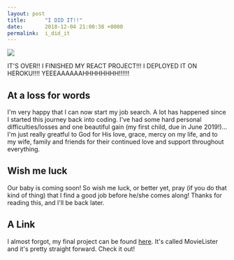 ```yaml
---
layout: post
title:      "I DID IT!!"
date:       2018-12-04 21:00:38 +0000
permalink:  i_did_it
---
```


![](https://media1.tenor.com/images/14913dc7931645a6e3e0e136ef7b086a/tenor.gif?itemid=10744055)

IT'S OVER!! I FINISHED MY REACT PROJECT!!! I DEPLOYED IT ON HEROKU!!!! YEEEAAAAAAHHHHHHHH!!!!!!

## At a loss for words
I'm very happy that I can now start my job search.   A lot has happened since I started this journey back into coding. I've had some hard personal difficulties/losses and one beautiful gain (my first child, due in June 2019!)... I'm just really greatful to God for His love, grace, mercy on my life, and to my wife, family and friends for their continued love and support throughout everything.

## Wish me luck
Our baby is coming soon! So wish me luck, or better yet, pray (if you do that kind of thing) that I find a good job before he/she comes along! Thanks for reading this, and I'll be back later.

## A Link
I almost forgot, my final project can be found [here](https://movie-lister.herokuapp.com/).  It's called MovieLister and it's pretty straight forward.  Check it out!
